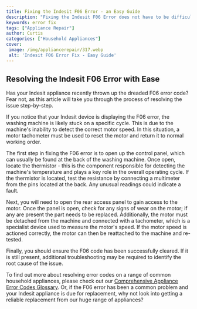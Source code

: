 ```yaml
---
title: Fixing the Indesit F06 Error - an Easy Guide
description: "Fixing the Indesit F06 Error does not have to be difficult Learn how to with this easy guide - from working out what the problem is and solutions to try to complete DIY repairs"
keywords: error fix
tags: ["Appliance Repair"]
author: Curtis
categories: ["Household Appliances"]
cover: 
 image: /img/appliancerepair/317.webp
 alt: 'Indesit F06 Error Fix - Easy Guide'
---
```

## Resolving the Indesit F06 Error with Ease
Has your Indesit appliance recently thrown up the dreaded F06 error code? Fear not, as this article will take you through the process of resolving the issue step-by-step.

If you notice that your Indesit device is displaying the F06 error, the washing machine is likely stuck on a specific cycle. This is due to the machine's inability to detect the correct motor speed. In this situation, a motor tachometer must be used to reset the motor and return it to normal working order.

The first step in fixing the F06 error is to open up the control panel, which can usually be found at the back of the washing machine. Once open, locate the thermistor - this is the component responsible for detecting the machine's temperature and plays a key role in the overall operating cycle. If the thermistor is located, test the resistance by connecting a multimeter from the pins located at the back. Any unusual readings could indicate a fault.

Next, you will need to open the rear access panel to gain access to the motor. Once the panel is open, check for any signs of wear on the motor; if any are present the part needs to be replaced. Additionally, the motor must be detached from the machine and connected with a tachometer, which is a specialist device used to measure the motor's speed. If the motor speed is actioned correctly, the motor can then be reattached to the machine and re-tested.

Finally, you should ensure the F06 code has been successfully cleared. If it is still present, additional troubleshooting may be required to identify the root cause of the issue.

To find out more about resolving error codes on a range of common household appliances, please check out our [Comprehensive Appliance Error Codes Glossary](./error-codes/). Or, if the F06 error has been a common problem and your Indesit appliance is due for replacement, why not look into getting a reliable replacement from our huge range of appliances?
